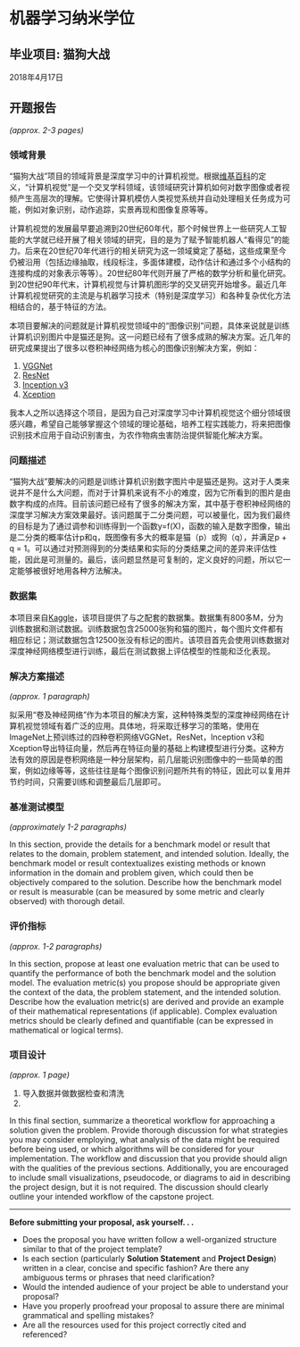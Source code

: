 # 机器学习纳米学位
## 毕业项目: 猫狗大战
2018年4月17日

## 开题报告
_(approx. 2-3 pages)_

### 领域背景

“猫狗大战”项目的领域背景是深度学习中的计算机视觉。根据[维基百科](https://en.wikipedia.org/wiki/Computer_vision)的定义，“计算机视觉”是一个交叉学科领域，该领域研究计算机如何对数字图像或者视频产生高层次的理解。它使得计算机模仿人类视觉系统并自动处理相关任务成为可能，例如对象识别，动作追踪，实景再现和图像复原等等。

计算机视觉的发展最早要追溯到20世纪60年代，那个时候世界上一些研究人工智能的大学就已经开展了相关领域的研究，目的是为了赋予智能机器人“看得见”的能力。后来在20世纪70年代进行的相关研究为这一领域奠定了基础，这些成果至今仍被沿用（包括边缘抽取，线段标注，多面体建模，动作估计和通过多个小结构的连接构成的对象表示等等）。20世纪80年代则开展了严格的数学分析和量化研究。到20世纪90年代末，计算机视觉与计算机图形学的交叉研究开始增多。最近几年计算机视觉研究的主流是与机器学习技术（特别是深度学习）和各种复杂优化方法相结合的，基于特征的方法。

本项目要解决的问题就是计算机视觉领域中的“图像识别”问题，具体来说就是训练计算机识别图片中是猫还是狗。这一问题已经有了很多成熟的解决方案。近几年的研究成果提出了很多以卷积神经网络为核心的图像识别解决方案，例如：

1. [VGGNet](https://arxiv.org/abs/1409.1556)
2. [ResNet](https://arxiv.org/abs/1512.03385)
3. [Inception v3](https://arxiv.org/abs/1512.00567)
4. [Xception](https://arxiv.org/abs/1610.02357)

我本人之所以选择这个项目，是因为自己对深度学习中计算机视觉这个细分领域很感兴趣，希望自己能够掌握这个领域的理论基础，培养工程实践能力，将来把图像识别技术应用于自动识别害虫，为农作物病虫害防治提供智能化解决方案。

### 问题描述

“猫狗大战”要解决的问题是训练计算机识别数字图片中是猫还是狗。这对于人类来说并不是什么大问题，而对于计算机来说有不小的难度，因为它所看到的图片是由数字构成的点阵。目前该问题已经有了很多的解决方案，其中基于卷积神经网络的深度学习解决方案效果最好。该问题属于二分类问题，可以被量化，因为我们最终的目标是为了通过调参和训练得到一个函数y=f(X)，函数的输入是数字图像，输出是二分类的概率估计p和q，既图像有多大的概率是猫（p）或狗（q），并满足p + q = 1。可以通过对预测得到的分类结果和实际的分类结果之间的差异来评估性能，因此是可测量的。最后，该问题显然是可复制的，定义良好的问题，所以它一定能够被很好地用各种方法解决。

### 数据集

本项目来自[Kaggle](https://www.kaggle.com/c/dogs-vs-cats-redux-kernels-edition)，该项目提供了与之配套的数据集。数据集有800多M，分为训练数据和测试数据。训练数据包含25000张狗和猫的图片，每个图片文件都有相应标记；测试数据包含12500张没有标记的图片。该项目首先会使用训练数据对深度神经网络模型进行训练，最后在测试数据上评估模型的性能和泛化表现。

### 解决方案描述
_(approx. 1 paragraph)_

拟采用“卷及神经网络”作为本项目的解决方案，这种特殊类型的深度神经网络在计算机视觉领域有着广泛的应用。具体地，将采取迁移学习的策略，使用在ImageNet上预训练过的四种卷积网络VGGNet，ResNet，Inception v3和Xception导出特征向量，然后再在特征向量的基础上构建模型进行分类。这种方法有效的原因是卷积网络是一种分层架构，前几层能识别图像中的一些简单的图案，例如边缘等等，这些往往是每个图像识别问题所共有的特征，因此可以复用并节约时间，只需要训练和调整最后几层即可。

### 基准测试模型
_(approximately 1-2 paragraphs)_

In this section, provide the details for a benchmark model or result that relates to the domain, problem statement, and intended solution. Ideally, the benchmark model or result contextualizes existing methods or known information in the domain and problem given, which could then be objectively compared to the solution. Describe how the benchmark model or result is measurable (can be measured by some metric and clearly observed) with thorough detail.

### 评价指标
_(approx. 1-2 paragraphs)_

In this section, propose at least one evaluation metric that can be used to quantify the performance of both the benchmark model and the solution model. The evaluation metric(s) you propose should be appropriate given the context of the data, the problem statement, and the intended solution. Describe how the evaluation metric(s) are derived and provide an example of their mathematical representations (if applicable). Complex evaluation metrics should be clearly defined and quantifiable (can be expressed in mathematical or logical terms).

### 项目设计
_(approx. 1 page)_

1. 导入数据并做数据检查和清洗
2. 

In this final section, summarize a theoretical workflow for approaching a solution given the problem. Provide thorough discussion for what strategies you may consider employing, what analysis of the data might be required before being used, or which algorithms will be considered for your implementation. The workflow and discussion that you provide should align with the qualities of the previous sections. Additionally, you are encouraged to include small visualizations, pseudocode, or diagrams to aid in describing the project design, but it is not required. The discussion should clearly outline your intended workflow of the capstone project.

-----------

**Before submitting your proposal, ask yourself. . .**

- Does the proposal you have written follow a well-organized structure similar to that of the project template?
- Is each section (particularly **Solution Statement** and **Project Design**) written in a clear, concise and specific fashion? Are there any ambiguous terms or phrases that need clarification?
- Would the intended audience of your project be able to understand your proposal?
- Have you properly proofread your proposal to assure there are minimal grammatical and spelling mistakes?
- Are all the resources used for this project correctly cited and referenced?

